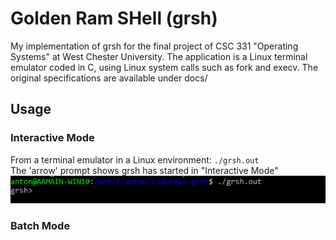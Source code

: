 # Golden Ram SHell (grsh)
My implementation of grsh for the final project of CSC 331 "Operating Systems" 
at West Chester University. The application is a Linux terminal emulator 
coded in C, using Linux system calls such as fork and execv. The original 
specifications are available under docs/
## Usage
### Interactive Mode
From a terminal emulator in a Linux environment: `./grsh.out` <br>
The 'arrow' prompt shows grsh has started in "Interactive Mode"
![grsh prompt example](docs/demo1.png)

### Batch Mode
